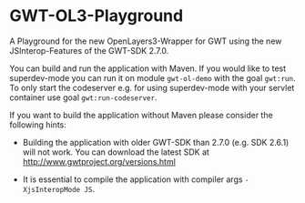GWT-OL3-Playground
==================

A Playground for the new OpenLayers3-Wrapper for GWT using the new JSInterop-Features of the GWT-SDK 2.7.0.

You can build and run the application with Maven. If you would like to test superdev-mode you can run it on module `gwt-ol-demo` with the goal `gwt:run`. To only start the codeserver e.g. for using superdev-mode with your servlet container use goal `gwt:run-codeserver`.

If you want to build the application without Maven please consider the following hints: 

 * Building the application with older GWT-SDK than 2.7.0 (e.g. SDK 2.6.1) will not work. You can download the latest SDK at http://www.gwtproject.org/versions.html

 * It is essential to compile the application with compiler args `-XjsInteropMode JS`.